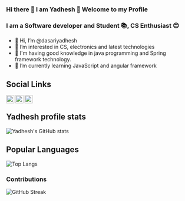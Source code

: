 ### Hi there 👋  I am Yadhesh 👦 Welcome to my Profile  
### I am a Software developer and Student 📚, CS Enthusiast 😊

- 👋 Hi, I’m @dasariyadhesh
- 👀 I’m interested in CS, electronics and latest technologies
- 👀 I'm having good knowledge in java programming and Spring framework technology. 
- 🌱 I’m currently learning JavaScript and angular framework

## Social Links
[<img align="left" target="_blank" alt="Linkedin" width="22px" src="https://media-exp1.licdn.com/dms/image/C4D0BAQGyOWvr4W0Pow/company-logo_200_200/0/1590003577120?e=2159024400&v=beta&t=CtsDFVp0TAdwyg73A8F82MohzKpAQy-pUGA13atPG6A">](https://www.linkedin.com/in/yadhesh-dg-95241720a/)
[<img align="left" target="_blank" alt="Instagram" width="22px" src="https://upload.wikimedia.org/wikipedia/commons/thumb/e/e7/Instagram_logo_2016.svg/768px-Instagram_logo_2016.svg.png">](https://www.instagram.com/yadheshyadhu/)
[<img align="left" target="_blank" alt="Instagram" width="22px" src="https://s3-symbol-logo.tradingview.com/facebook--600.png">](https://www.facebook.com/people/D-G-Yadhesh-Yadu/100007125555309/)
<br />

## Yadhesh profile stats
![Yadhesh's GitHub stats](https://github-readme-stats.vercel.app/api?username=dasariyadhesh&count_private=true&show_icons=true)

## Popular Languages
![Top Langs](https://github-readme-stats.vercel.app/api/top-langs/?username=dasariyadhesh&langs_count=10)

### Contributions
![GitHub Streak](https://github-readme-streak-stats.herokuapp.com/?user=dasariyadhesh)
